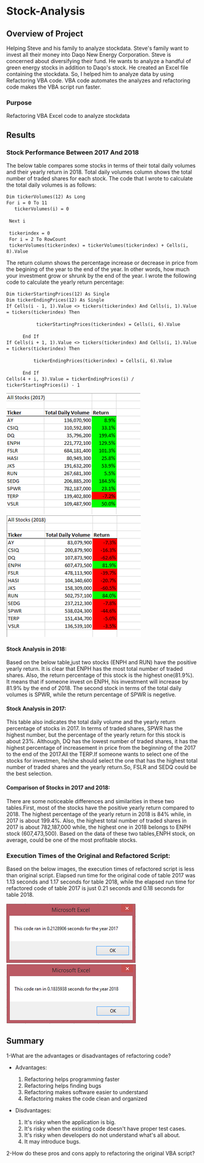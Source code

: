# Stock-Analysis

## Overview of Project

Helping Steve and his family to analyze stockdata. Steve's family want to invest all their money into Daqo New Energy Corporation. Steve is concerned about diversifying their fund. He wants to analyze a handful of green energy stocks in addition to Daqo's stock. He created an Excel file containing the stockdata. So, I helped him to analyze data by using Refactoring VBA code. VBA code automates the analyzes and refactoring code makes the VBA script run faster.

### Purpose

Refactoring VBA Excel code to analyze stockdata

## Results

### Stock Performance Between 2017 And 2018

The below table compares some stocks in terms of their total daily volumes and their yearly return in 2018. Total daily volumes column shows the total number of traded shares for each stock. The code that I wrote to calculate the total daily volumes is as follows:

    Dim tickerVolumes(12) As Long
    For i = 0 To 11
       tickerVolumes(i) = 0
     
     Next i
      
     tickerindex = 0
     For i = 2 To RowCount
     tickerVolumes(tickerindex) = tickerVolumes(tickerindex) + Cells(i, 8).Value
 
The return column shows the percentage increase or decrease in price from the begining of the year to the end of the year. In other words, how much your investment grow or shrunk by the end of the year. I wrote the following code to calculate the yearly return percentage:

    Dim tickerStartingPrices(12) As Single
    Dim tickerEndingPrices(12) As Single
    If Cells(i - 1, 1).Value <> tickers(tickerindex) And Cells(i, 1).Value = tickers(tickerindex) Then

               tickerStartingPrices(tickerindex) = Cells(i, 6).Value

          End If
    If Cells(i + 1, 1).Value <> tickers(tickerindex) And Cells(i, 1).Value = tickers(tickerindex) Then

              tickerEndingPrices(tickerindex) = Cells(i, 6).Value

          End If     
    Cells(4 + i, 3).Value = tickerEndingPrices(i) / tickerStartingPrices(i) - 1
    
 ![](https://github.com/Nazanin-hub/Stock-Analysis/blob/master/All%20stocks%20table%20-2017.png)
 ![](https://github.com/Nazanin-hub/Stock-Analysis/blob/master/All%20stocks%20table%20-2018.png)
    
#### Stock Analysis in 2018:   
    
Based on the below table,just two stocks (ENPH and RUN) have the positive yearly return. It is clear that ENPH has the most total number of traded shares. Also, the return percentage of this stock is the highest one(81.9%). It means that if someone invest on ENPH, his investment will increase by 81.9% by the end of 2018. The second stock in terms of the total daily volumes is SPWR, while the return percentage of SPWR is negetive.

#### Stock Analysis in 2017:

This table also indicates the total daily volume and the yearly return percentage of stocks in 2017. In terms of traded shares, SPWR has the highest number, but the percentage of the yearly return for this stock is about 23%. Although, DQ has the lowest number of traded shares, it has the highest percentage of increasement in price from the beginning of the 2017 to the end of the 2017.All the TERP.If someone wants to select one of the stocks for investmen, he/she should select the one that has the highest total number of traded shares and the yearly return.So, FSLR and SEDQ could be the best selection. 

#### Comparison of Stocks in 2017 and 2018:

There are some noticeable differences and similarities in these two tables.First, most of the stocks have the positive yearly return compared to 2018. The highest percentage of the yearly return in 2018 is 84% while, in 2017 is about 199.4%. Also, the highest total number of traded shares in 2017 is about 782,187,000 while, the highest one in 2018 belongs to ENPH stock (607,473,500). Based on the data of these two tables,ENPH stock, on average, could be one of the most profitable stocks.

### Execution Times of the Original and Refactored Script:

Based on the below images, the execution times of refactored script is less than original script. Elapsed run time for the original code of table 2017 was 1.13 seconds and 1.17 seconds for table 2018, while the elapsed run time for refactored code of table 2017 is just 0.21 seconds and 0.18 seconds for table 2018.  

![](https://github.com/Nazanin-hub/Stock-Analysis/blob/master/VBA_Challenge_2017%20.png)
![](https://github.com/Nazanin-hub/Stock-Analysis/blob/master/VBA_Challenge_2018.png)

## Summary

1-What are the advantages or disadvantages of refactoring code?

- Advantages:

    1. Refactoring helps programming faster
    2. Refactoring helps finding bugs
    3. Refactoring makes software easier to understand
    4. Refactoring makes the code clean and organized
    
- Disdvantages:

    1. It's risky when the application is big.
    2. It's risky when the existing code doesn't have proper test cases. 
    3. It's risky when developers do not understand what's all about.
    4. It may introduce bugs.
    
2-How do these pros and cons apply to refactoring the original VBA script?


